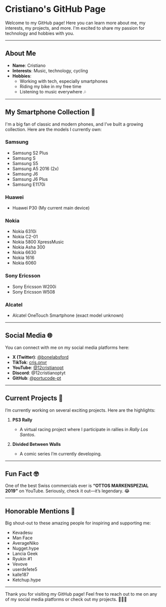 # Cristiano's GitHub Page

Welcome to my GitHub page! Here you can learn more about me, my interests, my projects, and more. I'm excited to share my passion for technology and hobbies with you.

---

## About Me
- **Name**: Cristiano  
- **Interests**: Music, technology, cycling  
- **Hobbies**:  
  - Working with tech, especially smartphones  
  - Riding my bike in my free time  
  - Listening to music everywhere 🎶  

---

## My Smartphone Collection 📱
I'm a big fan of classic and modern phones, and I’ve built a growing collection. Here are the models I currently own:

### Samsung
- Samsung S2 Plus  
- Samsung S  
- Samsung S5  
- Samsung A5 2016 (2x)  
- Samsung J6  
- Samsung J6 Plus  
- Samsung E1170i  

### Huawei
- Huawei P30 (My current main device)  

### Nokia
- Nokia 6310i  
- Nokia C2-01  
- Nokia 5800 XpressMusic  
- Nokia Asha 300  
- Nokia 6630  
- Nokia 1616  
- Nokia 6060  

### Sony Ericsson
- Sony Ericsson W200i  
- Sony Ericsson W508  

### Alcatel
- Alcatel OneTouch Smartphone (exact model unknown)  

---

## Social Media 🌐
You can connect with me on my social media platforms here:

- **X (Twitter)**: [@bonelabsford](https://x.com/bonelabsford)  
- **TikTok**: [cris.onvr](https://www.tiktok.com/@cris.onvr)  
- **YouTube**: [@12cristianopt](https://www.youtube.com/@12cristianopt)  
- **Discord**: @12cristianoptyt  
- **GitHub**: [@portucode-pt](https://github.com/portucode-pt)  

---

## Current Projects 🚀
I’m currently working on several exciting projects. Here are the highlights:

1. **PS3 Rally**  
   - A virtual racing project where I participate in rallies in *Rally Los Santos*.  

2. **Divided Between Walls**  
   - A comic series I’m currently developing.

---

## Fun Fact 🤓
One of the best Swiss commercials ever is **“OTTOS MARKENSPEZIAL 2019”** on YouTube. Seriously, check it out—it’s legendary. 😂  

---

## Honorable Mentions 🏅
Big shout-out to these amazing people for inspiring and supporting me:

- Kevadesu  
- Man Face  
- AverageNiko  
- Nugget.hype  
- Lancia Geek  
- Ryukin #1  
- Vevove  
- userde1ete5  
- kalle187  
- Ketchup.hype  

---

Thank you for visiting my GitHub page! Feel free to reach out to me on any of my social media platforms or check out my projects. 🚴‍♂️📱
